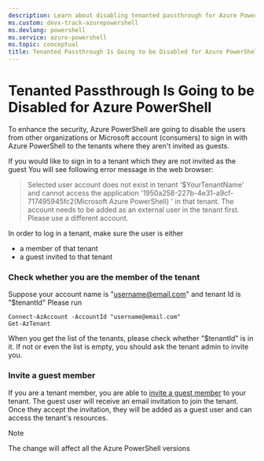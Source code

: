```yaml
---
description: Learn about disabling tenanted passthrough for Azure PowerShell
ms.custom: devx-track-azurepowershell
ms.devlang: powershell
ms.service: azure-powershell
ms.topic: conceptual
title: Tenanted Passthrough Is Going to be Disabled for Azure PowerShell
---
```


# Tenanted Passthrough Is Going to be Disabled for Azure PowerShell

To enhance the security, Azure PowerShell are going to disable the users from other organizations or Microsoft account (consumers) to sign in with Azure PowerShell to the tenants where they aren't invited as guests.

If you would like to sign in to a tenant which they are not invited as the guest
You will see following error message in the web browser:

>Selected user account does not exist in tenant '$YourTenantName' and cannot access the application '1950a258-227b-4e31-a9cf-717495945fc2(Microsoft Azure PowerShell) ' in that tenant. The account needs to be added as an external user in the tenant first. Please use a different account.

In order to log in a tenant, make sure the user is either
- a member of that tenant
- a guest invited to that tenant
### Check whether you are the member of the tenant
Suppose your account name is "username@email.com" and tenant Id is "$tenantId"
Please run
```
Connect-AzAccount -AccountId "username@email.com"
Get-AzTenant
```
When you get the list of the tenants, please check whether "$tenantId" is in it. If not or even the list is empty, you should ask the tenant admin to invite you.
### Invite a guest member
If you are a tenant member, you are able to [invite a guest member](https://learn.microsoft.com/en-us/entra/external-id/b2b-quickstart-add-guest-users-portal) to your tenant. The guest user will receive an email invitation to join the tenant. Once they accept the invitation, they will be added as a guest user and can access the tenant's resources.

> [!NOTE]
> The change will affect all the Azure PowerShell versions

